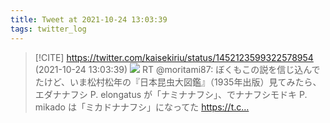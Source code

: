 ```yaml
---
title: Tweet at 2021-10-24 13:03:39
tags: twitter_log
---
```


> [!CITE] https://twitter.com/kaisekiriu/status/1452123599322578954 (2021-10-24 13:03:39)
> ![](https://twitter.com/kaisekiriu/status/1452123599322578954)
> RT @moritami87: ぼくもこの説を信じ込んでたけど、いま松村松年の『日本昆虫大図鑑』（1935年出版）見てみたら、エダナナフシ P. elongatus が「ナミナナフシ」、でナナフシモドキ P. mikado は「ミカドナナフシ」になってた
> https://t.c…
